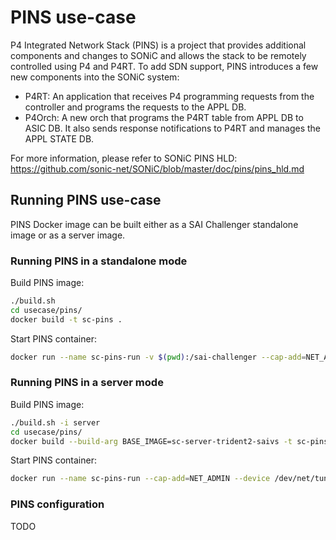 # PINS use-case

P4 Integrated Network Stack (PINS) is a project that provides additional components and changes to SONiC and allows the stack to be remotely controlled using P4 and P4RT. To add SDN support, PINS introduces a few new components into the SONiC system:

- P4RT: An application that receives P4 programming requests from the controller and programs the requests to the APPL DB.
- P4Orch: A new orch that programs the P4RT table from APPL DB to ASIC DB. It also sends response notifications to P4RT and manages the APPL STATE DB.

For more information, please refer to SONiC PINS HLD:
https://github.com/sonic-net/SONiC/blob/master/doc/pins/pins_hld.md

## Running PINS use-case

PINS Docker image can be built either as a SAI Challenger standalone image or as a server image.

### Running PINS in a standalone mode

Build PINS image:
```sh
./build.sh
cd usecase/pins/
docker build -t sc-pins .
```

Start PINS container:
```sh
docker run --name sc-pins-run -v $(pwd):/sai-challenger --cap-add=NET_ADMIN --device /dev/net/tun:/dev/net/tun -d sc-pins
```

### Running PINS in a server mode

Build PINS image:
```sh
./build.sh -i server
cd usecase/pins/
docker build --build-arg BASE_IMAGE=sc-server-trident2-saivs -t sc-pins .
```

Start PINS container:
```sh
docker run --name sc-pins-run --cap-add=NET_ADMIN --device /dev/net/tun:/dev/net/tun -d sc-pins
```

### PINS configuration

TODO

